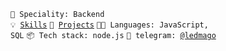 <code>👷 Speciality: Backend</code><br>
<code>💡 [Skills](SKILLS.md)</code>
<code>🧻 [Projects](PROJECTS.md)</code>
<code>🧑‍💻 Languages: JavaScript, SQL</code>
<code>📦 Tech stack: node.js</code>
<code>💬 telegram: [@ledmago](https://telegram.me/ledmago)</code>
